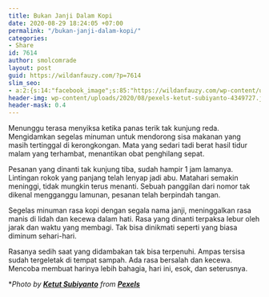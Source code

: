 ```yaml
---
title: Bukan Janji Dalam Kopi
date: 2020-08-29 18:24:05 +07:00
permalink: "/bukan-janji-dalam-kopi/"
categories:
- Share
id: 7614
author: smolcomrade
layout: post
guid: https://wildanfauzy.com/?p=7614
slim_seo:
- a:2:{s:14:"facebook_image";s:85:"https://wildanfauzy.com/wp-content/uploads/2020/08/pexels-ketut-subiyanto-4349727.jpg";s:13:"twitter_image";s:85:"https://wildanfauzy.com/wp-content/uploads/2020/08/pexels-ketut-subiyanto-4349727.jpg";}
header-img: wp-content/uploads/2020/08/pexels-ketut-subiyanto-4349727.jpg
header-mask: 0.4
---
```


Menunggu terasa menyiksa ketika panas terik tak kunjung reda. Mengidamkan segelas minuman untuk mendorong sisa makanan yang masih tertinggal di kerongkongan. Mata yang sedari tadi berat hasil tidur malam yang terhambat, menantikan obat penghilang sepat.

Pesanan yang dinanti tak kunjung tiba, sudah hampir 1 jam lamanya. Lintingan rokok yang panjang telah lenyap jadi abu. Matahari semakin meninggi, tidak mungkin terus menanti. Sebuah panggilan dari nomor tak dikenal mengganggu lamunan, pesanan telah berpindah tangan.

Segelas minuman rasa kopi dengan segala nama janji, meninggalkan rasa manis di lidah dan kecewa dalam hati. Rasa yang dinanti terpaksa lebur oleh jarak dan waktu yang membagi. Tak bisa dinikmati seperti yang biasa diminum sehari-hari.

Rasanya sedih saat yang didambakan tak bisa terpenuhi. Ampas tersisa sudah tergeletak di tempat sampah. Ada rasa bersalah dan kecewa. Mencoba membuat harinya lebih bahagia, hari ini, esok, dan seterusnya.

*_Photo by **<a href="https://www.pexels.com/@ketut-subiyanto?utm_content=attributionCopyText&utm_medium=referral&utm_source=pexels" target="_blank" rel="noreferrer noopener">Ketut Subiyanto</a>** from **<a href="https://www.pexels.com/photo/professional-coffee-machine-pouring-coffee-in-paper-cup-4349727/?utm_content=attributionCopyText&utm_medium=referral&utm_source=pexels" target="_blank" rel="noreferrer noopener">Pexels</a>**_